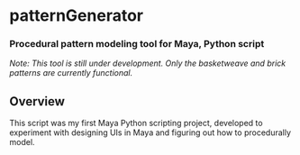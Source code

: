 # patternGenerator
### Procedural pattern modeling tool for Maya, Python script

*Note: This tool is still under development. Only the basketweave and brick patterns are currently functional.*

## Overview
This script was my first Maya Python scripting project, developed to experiment with designing UIs in Maya and figuring out how to procedurally model.
